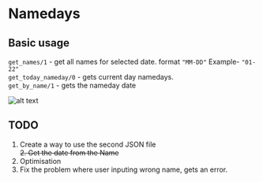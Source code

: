 # Namedays

## Basic usage
`get_names/1` - get all names for selected date. format `"MM-DD"` Example- `"01-22"` <br />
`get_today_nameday/0` - gets current day namedays. <br />
`get_by_name/1` - gets the nameday date <br />

![alt text](http://i1.kym-cdn.com/entries/icons/facebook/000/005/600/its-something.jpg)

## TODO
1. Create a way to use the second JSON file <br />
~~2. Get the date from the Name~~ <br />
3. Optimisation <br />
4. Fix the problem where user inputing wrong name, gets an error. <br />
